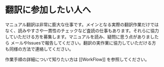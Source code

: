 翻訳に参加したい人へ
====================

マニュアル翻訳は非常に膨大な仕事です。メインとなる実際の翻訳作業だけではなく、読みやすさや一貫性のチェックなど査読の仕事もあります。それらに協力していただける方を募集します。マニュアルを読み、疑問に思う点がありましたら メールやIssuesで報告してください。翻訳の実作業に協力していただける方も同様の方法で連絡してください。 

作業手順の詳細について知りたい方は [[WorkFlow]] を参照してください。
